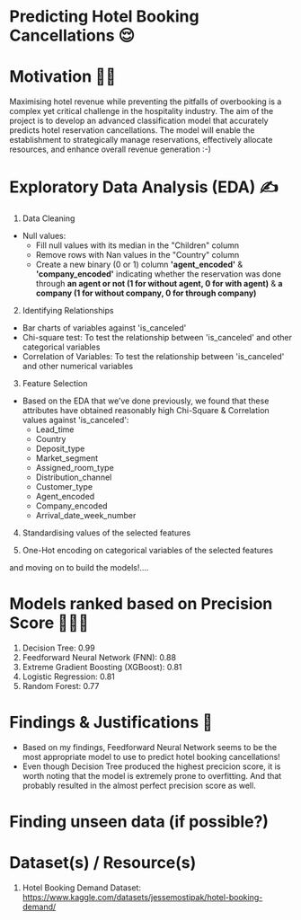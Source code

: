 # Predicting Hotel Booking Cancellations 😌

# Motivation 🫶🏼 
Maximising hotel revenue while preventing the pitfalls of overbooking is a complex yet critical challenge in the hospitality industry. The aim of the project is to develop an advanced classification model that accurately predicts hotel reservation cancellations. The model will enable the establishment to strategically manage reservations, effectively allocate resources, and enhance overall revenue generation :-)

# Exploratory Data Analysis (EDA) ✍
1. Data Cleaning
  - Null values:
    - Fill null values with its median in the "Children" column
    - Remove rows with Nan values in the "Country" column
    - Create a new binary (0 or 1) column **'agent_encoded'** & **'company_encoded'** indicating whether the reservation was done through **an agent or not (1 for without agent, 0 for with agent)** & **a company (1 for without company, 0 for through company)**

2. Identifying Relationships
  - Bar charts of variables against 'is_canceled'
  - Chi-square test: To test the relationship between 'is_canceled' and other categorical variables
  - Correlation of Variables: To test the relationship between 'is_canceled' and other numerical variables

3. Feature Selection
  - Based on the EDA that we’ve done previously, we found that these attributes have obtained reasonably high Chi-Square & Correlation values against 'is_canceled':
    - Lead_time
    - Country
    - Deposit_type
    - Market_segment
    - Assigned_room_type
    - Distribution_channel
    - Customer_type
    - Agent_encoded
    - Company_encoded
    - Arrival_date_week_number

4. Standardising values of the selected features

5. One-Hot encoding on categorical variables of the selected features

and moving on to build the models!....

# Models ranked based on Precision Score 🕵🏻‍♀️
1. Decision Tree: 0.99
2. Feedforward Neural Network (FNN): 0.88
3. Extreme Gradient Boosting (XGBoost): 0.81
4. Logistic Regression: 0.81
5. Random Forest: 0.77

# Findings & Justifications 🔎
- Based on my findings, Feedforward Neural Network seems to be the most appropriate model to use to predict hotel booking cancellations!
- Even though Decision Tree produced the highest precicion score, it is worth noting that the model is extremely prone to overfitting. And that probably resulted in the almost perfect precision score as well.

# Finding unseen data (if possible?)


# Dataset(s) / Resource(s)
1. Hotel Booking Demand Dataset: https://www.kaggle.com/datasets/jessemostipak/hotel-booking-demand/
